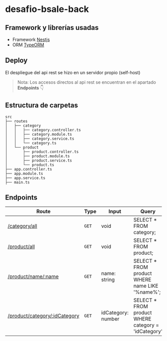 # desafio-bsale-back

## Framework y librerías usadas

* Framework [Nestjs](https://nestjs.com/)
* ORM [TypeORM](https://typeorm.io/)

## Deploy

El despliegue del api rest se hizo en un servidor propio (self-host)
> Nota: Los accesos directos al api rest se encuentran en el apartado **Endpoints** 👇

## Estructura de carpetas

```text
src
├── routes
│   ├── category
│   │   ├── category.controller.ts
│   │   ├── category.module.ts
│   │   ├── category.service.ts
│   │   └── category.ts
│   └── product
│       ├── product.controller.ts
│       ├── product.module.ts
│       ├── product.service.ts
│       └── product.ts
├── app.controller.ts
├── app.module.ts
├── app.service.ts
├── main.ts
```

## Endpoints

| Route | Type | Input | Query |
| - | - | - | - |
| [/category/all](https://xoxo.my.to/category/all) | `GET` | void | SELECT * FROM category; |
| [/product/all](https://xoxo.my.to/product/all) | `GET` | void | SELECT * FROM product; |
| [/product/name/:name](https://xoxo.my.to/product/name/ron) | `GET` | name: string | SELECT * FROM product WHERE name LIKE '%name%'; |
| [/product/category/:idCategory](https://xoxo.my.to/product/category/1) | `GET` | idCategory: number | SELECT * FROM product WHERE category = 'idCategory' |

